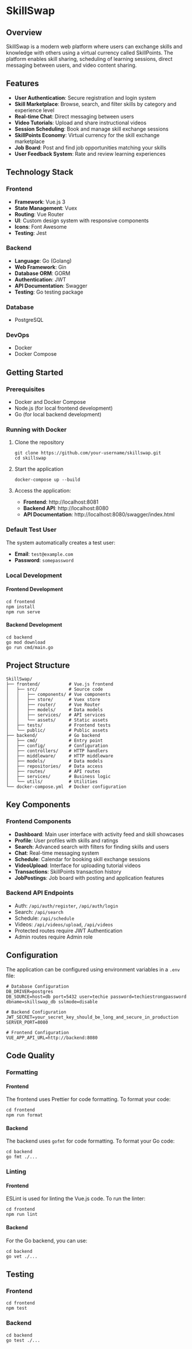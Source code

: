 # SkillSwap

## Overview

SkillSwap is a modern web platform where users can exchange skills and knowledge with others using a virtual currency called SkillPoints. The platform enables skill sharing, scheduling of learning sessions, direct messaging between users, and video content sharing.

## Features

- **User Authentication**: Secure registration and login system
- **Skill Marketplace**: Browse, search, and filter skills by category and experience level
- **Real-time Chat**: Direct messaging between users
- **Video Tutorials**: Upload and share instructional videos
- **Session Scheduling**: Book and manage skill exchange sessions
- **SkillPoints Economy**: Virtual currency for the skill exchange marketplace
- **Job Board**: Post and find job opportunities matching your skills
- **User Feedback System**: Rate and review learning experiences

## Technology Stack

### Frontend
- **Framework**: Vue.js 3
- **State Management**: Vuex
- **Routing**: Vue Router
- **UI**: Custom design system with responsive components
- **Icons**: Font Awesome
- **Testing**: Jest

### Backend
- **Language**: Go (Golang)
- **Web Framework**: Gin
- **Database ORM**: GORM
- **Authentication**: JWT
- **API Documentation**: Swagger
- **Testing**: Go testing package

### Database
- PostgreSQL

### DevOps
- Docker
- Docker Compose

## Getting Started

### Prerequisites
- Docker and Docker Compose
- Node.js (for local frontend development)
- Go (for local backend development)

### Running with Docker

1. Clone the repository
   ```
   git clone https://github.com/your-username/skillswap.git
   cd skillswap
   ```

2. Start the application
   ```
   docker-compose up --build
   ```

3. Access the application:
   - **Frontend**: http://localhost:8081
   - **Backend API**: http://localhost:8080
   - **API Documentation**: http://localhost:8080/swagger/index.html

### Default Test User
The system automatically creates a test user:
- **Email**: `test@example.com`
- **Password**: `somepassword`

### Local Development

#### Frontend Development
```
cd frontend
npm install
npm run serve
```

#### Backend Development
```
cd backend
go mod download
go run cmd/main.go
```

## Project Structure

```
SkillSwap/
├── frontend/           # Vue.js frontend
│   ├── src/            # Source code
│   │   ├── components/ # Vue components
│   │   ├── store/      # Vuex store
│   │   ├── router/     # Vue Router
│   │   ├── models/     # Data models
│   │   ├── services/   # API services
│   │   └── assets/     # Static assets
│   ├── tests/          # Frontend tests
│   └── public/         # Public assets
├── backend/            # Go backend
│   ├── cmd/            # Entry point
│   ├── config/         # Configuration
│   ├── controllers/    # HTTP handlers
│   ├── middleware/     # HTTP middleware
│   ├── models/         # Data models
│   ├── repositories/   # Data access
│   ├── routes/         # API routes
│   ├── services/       # Business logic
│   └── utils/          # Utilities
└── docker-compose.yml  # Docker configuration
```

## Key Components

### Frontend Components
- **Dashboard**: Main user interface with activity feed and skill showcases
- **Profile**: User profiles with skills and ratings
- **Search**: Advanced search with filters for finding skills and users
- **Chat**: Real-time messaging system
- **Schedule**: Calendar for booking skill exchange sessions
- **VideoUpload**: Interface for uploading tutorial videos
- **Transactions**: SkillPoints transaction history
- **JobPostings**: Job board with posting and application features

### Backend API Endpoints
- Auth: `/api/auth/register`, `/api/auth/login`
- Search: `/api/search`
- Schedule: `/api/schedule`
- Videos: `/api/videos/upload`, `/api/videos`
- Protected routes require JWT Authentication
- Admin routes require Admin role

## Configuration

The application can be configured using environment variables in a `.env` file:

```
# Database Configuration
DB_DRIVER=postgres
DB_SOURCE=host=db port=5432 user=techie password=techiestrongpassword dbname=skillswap_db sslmode=disable

# Backend Configuration
JWT_SECRET=your_secret_key_should_be_long_and_secure_in_production
SERVER_PORT=8080

# Frontend Configuration
VUE_APP_API_URL=http://backend:8080
```

## Code Quality

### Formatting

#### Frontend
The frontend uses Prettier for code formatting. To format your code:
```
cd frontend
npm run format
```

#### Backend
The backend uses `gofmt` for code formatting. To format your Go code:
```
cd backend
go fmt ./...
```

### Linting

#### Frontend
ESLint is used for linting the Vue.js code. To run the linter:
```
cd frontend
npm run lint
```

#### Backend
For the Go backend, you can use:
```
cd backend
go vet ./...
```

## Testing

### Frontend
```
cd frontend
npm test
```

### Backend
```
cd backend
go test ./...
```
